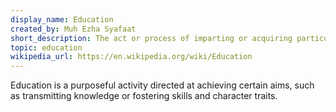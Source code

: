 ```yaml
---
display_name: Education
created_by: Muh Ezha Syafaat
short_description: The act or process of imparting or acquiring particular knowledge or skills, as for a profession.
topic: education
wikipedia_url: https://en.wikipedia.org/wiki/Education
---
```

Education is a purposeful activity directed at achieving certain aims, such as transmitting knowledge or fostering skills and character traits.